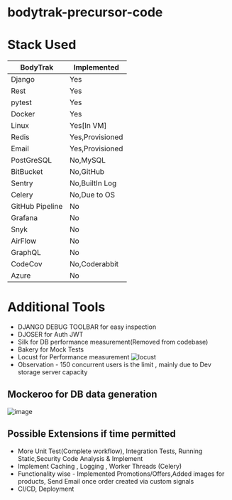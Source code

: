 # bodytrak-precursor-code

# Stack Used
| BodyTrak       |   Implemented  |
|--------------- |----------------|
|Django          | Yes            | 
|Rest            | Yes            |
|pytest          | Yes            |
|Docker          | Yes            |
|Linux           | Yes[In VM]     |
|Redis           | Yes,Provisioned|
|Email           | Yes,Provisioned|
|PostGreSQL      | No,MySQL       |
|BitBucket       | No,GitHub      |     
|Sentry          | No,BuiltIn Log |
|Celery          | No,Due to OS   |
|GitHub Pipeline | No             |     
|Grafana         | No             |
|Snyk            | No             |
|AirFlow         | No             |
|GraphQL         | No             |
|CodeCov         | No,Coderabbit  |
|Azure           | No             |

# Additional Tools
- DJANGO DEBUG TOOLBAR for easy inspection
- DJOSER for Auth JWT
- Silk for DB performance measurement(Removed from codebase)
- Bakery for Mock Tests
- Locust for Performance measurement
  ![locust](https://github.com/user-attachments/assets/eee4a681-92a6-4e92-ad12-29ba4174fa4a)
- Observation - 150 concurrent users is the limit , mainly due to Dev storage server capacity

## Mockeroo for DB data generation
![image](https://github.com/user-attachments/assets/8c947134-82ab-4e81-aebd-7c3c575506d6)

## Possible Extensions if time permitted
- More Unit Test(Complete workflow), Integration Tests, Running Static,Security Code Analysis & Implement
- Implement Caching , Logging , Worker Threads (Celery) 
- Functionality wise - Implemented Promotions/Offers,Added images for products, Send Email once order created via custom signals
- CI/CD, Deployment 

